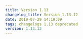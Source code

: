 ```yaml
---
title: Version 1.13
changelog_title: Version 1.13.12
date: 2019-07-29 14:19:09 
tags: changelogs 1.13 deprecated
version: 1.13.12
---
```

<script src="https://gist.github.com/spinnaker-release/9ee98b0cbed65e334cd498bc31676295.js"/>
